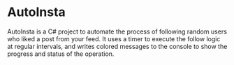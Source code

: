 # AutoInsta
AutoInsta is a C# project to automate the process of following random users who liked a post from your feed. It uses a timer to execute the follow logic at regular intervals, and writes colored messages to the console to show the progress and status of the operation.
